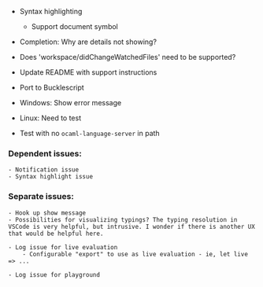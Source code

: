 - Syntax highlighting
    - Support document symbol

- Completion: Why are details not showing?
- Does 'workspace/didChangeWatchedFiles' need to be supported?

- Update README with support instructions
- Port to Bucklescript

- Windows: Show error message
- Linux: Need to test
- Test with no `ocaml-language-server` in path

### Dependent issues:
    - Notification issue
    - Syntax highlight issue

### Separate issues:
    - Hook up show message
    - Possibilities for visualizing typings? The typing resolution in VSCode is very helpful, but intrusive. I wonder if there is another UX that would be helpful here.

    - Log issue for live evaluation
        - Configurable "export" to use as live evaluation - ie, let live => ...

    - Log issue for playground
